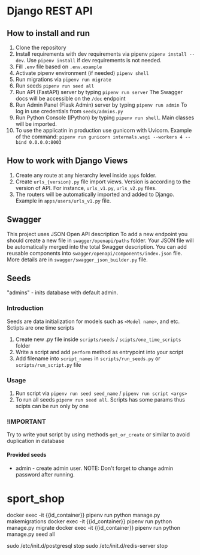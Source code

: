# Django REST API

## How to install and run

1. Clone the repository
2. Install requirements with dev requirements via pipenv `pipenv install --dev`. Use
`pipenv install` if dev requirements is not needed.
3. Fill `.env` file based on `.env.example`
4. Activate pipenv environment (if needed) `pipenv shell`
5. Run migrations via `pipenv run migrate`
6. Run seeds `pipenv run seed all`
7. Run API (FastAPI) server by typing `pipenv run server`
The Swagger docs will be accessible on the `/doc` endpoint
8. Run Admin Panel (Flask Admin) server by typing `pipenv run admin`
To log in use credentials from `seeds/admins.py`
9. Run Python Console (IPython) by typing `pipenv run shell`. Main classes will be imported.
10. To use the applicatin in production use gunicorn with Uvicorn. Example of the command:
`pipenv run gunicorn internals.wsgi --workers 4 --bind 0.0.0.0:8003`

## How to work with Django Views
1. Create any route at any hierarchy level inside `apps` folder.
2. Create `urls_{version}.py` file import views. Version is according to the version of API.
For instance, `urls_v1.py`, `urls_v2.py` files.
3. The routers will be automatically imported and added to Django.
Example in `apps/users/urls_v1.py` file.

## Swagger
This project uses JSON Open API description
To add a new endpoint you should create a new file in `swagger/openapi/paths` folder.
Your JSON file will be automatically merged into the total Swagger description.
You can add reusable components into `swagger/openapi/components/index.json` file.
More details are in `swagger/swagger_json_builder.py` file.


## Seeds

"admins" - inits database with default admin.

### Introduction

Seeds are data initialization for models such as `<Model name>`, and etc.
Sctipts are one time scripts

1. Сreate new .py file inside `scripts/seeds` / `scipts/one_time_scripts` folder
2. Write a script and add `perform` method as entrypoint into your script
3. Add filename into `script_names` in `scripts/run_seeds.py` or `scripts/run_script.py` file

### Usage

1. Run script via `pipenv run seed seed_name` / `pipenv run script <args>`
2. To run all seeds `pipenv run seed all`. Scripts has some params thus scipts can be run only by one

### !IMPORTANT

Try to write yout script by using methods `get_or_create` or similar
to avoid duplication in database

#### Provided seeds

- admin - create admin user. NOTE: Don't forget to change admin password after running.
# sport_shop



docker exec -it {{id_container}} pipenv run python manage.py makemigrations
docker exec -it {{id_container}} pipenv run python manage.py migrate
docker exec -it {{id_container}} pipenv run python manage.py seed all


sudo /etc/init.d/postgresql stop
sudo /etc/init.d/redis-server stop

